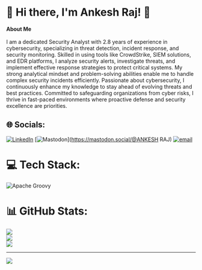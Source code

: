 # 💫 Hi there, I'm Ankesh Raj! 👋
**About Me**  <br><br>I am a dedicated Security Analyst with 2.8 years of experience in cybersecurity, specializing in threat detection, incident response, and security monitoring. Skilled in using tools like CrowdStrike, SIEM solutions, and EDR platforms, I analyze security alerts, investigate threats, and implement effective response strategies to protect critical systems. My strong analytical mindset and problem-solving abilities enable me to handle complex security incidents efficiently. Passionate about cybersecurity, I continuously enhance my knowledge to stay ahead of evolving threats and best practices. Committed to safeguarding organizations from cyber risks, I thrive in fast-paced environments where proactive defense and security excellence are priorities.


## 🌐 Socials:
[![LinkedIn](https://img.shields.io/badge/LinkedIn-%230077B5.svg?logo=linkedin&logoColor=white)](https://linkedin.com/in/https://www.linkedin.com/in/ankesh-raj-5140bb1b7/) [![Mastodon](https://img.shields.io/badge/-MASTODON-%232B90D9?logo=mastodon&logoColor=white)](https://mastodon.social/@ANKESH RAJ) [![email](https://img.shields.io/badge/Email-D14836?logo=gmail&logoColor=white)](mailto:ankesh1902@gmail.com) 

# 💻 Tech Stack:
![Apache Groovy](https://img.shields.io/badge/Apache%20Groovy-4298B8.svg?style=for-the-badge&logo=Apache+Groovy&logoColor=white)
# 📊 GitHub Stats:
![](https://github-readme-stats.vercel.app/api?username=Ankesh1902&theme=dark&hide_border=true&include_all_commits=true&count_private=false)<br/>
![](https://nirzak-streak-stats.vercel.app/?user=Ankesh1902&theme=dark&hide_border=true)<br/>
![](https://github-readme-stats.vercel.app/api/top-langs/?username=Ankesh1902&theme=dark&hide_border=true&include_all_commits=true&count_private=false&layout=compact)

---
[![](https://visitcount.itsvg.in/api?id=Ankesh1902&icon=0&color=0)](https://visitcount.itsvg.in)

<!-- Proudly created with GPRM ( https://gprm.itsvg.in ) -->
